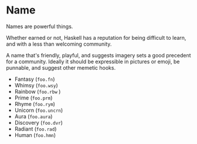 # Name

Names are powerful things.

Whether earned or not, Haskell has a reputation for being difficult to learn, and with a less than welcoming community.

A name that's friendly, playful, and suggests imagery sets a good precedent for a community. Ideally it should be expressible in pictures or emoji, be punnable, and suggest other memetic hooks.

* Fantasy \(`foo.fn`\)
* Whimsy \(`foo.wsy`\)
* Rainbow \(`foo.rbw` \)
* Prime \(`foo.prm`\)
* Rhyme \(`foo.rym`\)
* Unicorn \(`foo.uncrn`\)
* Aura \(`foo.aura`\)
* Discovery \(`foo.dvr`\)
* Radiant \(`foo.rad`\)
* Human \(`foo.hmn`\)



